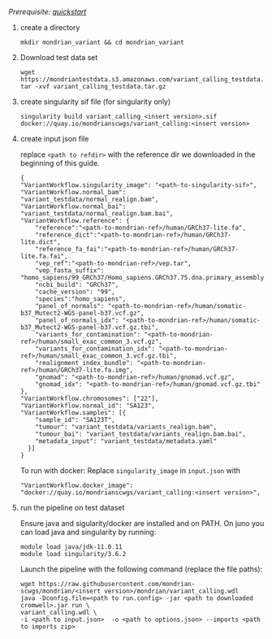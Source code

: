 

*Prerequisite: [quickstart](README.md)*


1. create a directory 
    ```
    mkdir mondrian_variant && cd mondrian_variant
    ```
2. Download test data set

    ```
    wget https://mondriantestdata.s3.amazonaws.com/variant_calling_testdata.tar.gz
    tar -xvf variant_calling_testdata.tar.gz
    ```

3. create singularity sif file (for singularity only)
    ```
    singularity build variant_calling_<insert version>.sif docker://quay.io/mondrianscwgs/variant_calling:<insert version>
    ```

4. create input json file

    replace `<path to refdir>` with the reference dir we downloaded in the beginning of this guide.
    
    ```
    {
    "VariantWorkflow.singularity_image": "<path-to-singularity-sif>",
    "VariantWorkflow.normal_bam": "variant_testdata/normal_realign.bam",
    "VariantWorkflow.normal_bai": "variant_testdata/normal_realign.bam.bai",
    "VariantWorkflow.reference": {
        "reference":"<path-to-mondrian-ref>/human/GRCh37-lite.fa",
        "reference_dict":"<path-to-mondrian-ref>/human/GRCh37-lite.dict",
        "reference_fa_fai":"<path-to-mondrian-ref>/human/GRCh37-lite.fa.fai",
        "vep_ref":"<path-to-mondrian-ref>/vep.tar",
        "vep_fasta_suffix": "homo_sapiens/99_GRCh37/Homo_sapiens.GRCh37.75.dna.primary_assembly.fa.gz",
        "ncbi_build": "GRCh37",
        "cache_version": "99",
        "species":"homo_sapiens",
        "panel_of_normals": "<path-to-mondrian-ref>/human/somatic-b37_Mutect2-WGS-panel-b37.vcf.gz",
        "panel_of_normals_idx": "<path-to-mondrian-ref>/human/somatic-b37_Mutect2-WGS-panel-b37.vcf.gz.tbi",
        "variants_for_contamination": "<path-to-mondrian-ref>/human/small_exac_common_3.vcf.gz",
        "variants_for_contamination_idx": "<path-to-mondrian-ref>/human/small_exac_common_3.vcf.gz.tbi",
        "realignment_index_bundle": "<path-to-mondrian-ref>/human/GRCh37-lite.fa.img",
        "gnomad": "<path-to-mondrian-ref>/human/gnomad.vcf.gz",
        "gnomad_idx": "<path-to-mondrian-ref>/human/gnomad.vcf.gz.tbi"
    },
    "VariantWorkflow.chromosomes": ["22"],
    "VariantWorkflow.normal_id": "SA123",
    "VariantWorkflow.samples": [{
        "sample_id": "SA123T",
        "tumour": "variant_testdata/variants_realign.bam",
        "tumour_bai": "variant_testdata/variants_realign.bam.bai",
        "metadata_input": "variant_testdata/metadata.yaml"
      }]
    }

    ```
    To run with docker: Replace `singularity_image` in `input.json` with
    ```
    "VariantWorkflow.docker_image": "docker://quay.io/mondrianscwgs/variant_calling:<insert version>",
    ```

5. run the pipeline on test dataset

    Ensure java and sigularity/docker are installed and on PATH. On juno you can load  java and singularity by running:
    
    ```
    module load java/jdk-11.0.11
    module load singularity/3.6.2
    ```
    
    Launch the pipeline with the following command (replace the file paths):
    
    ```
    wget https://raw.githubusercontent.com/mondrian-scwgs/mondrian/<insert version>/mondrian/variant_calling.wdl
    java -Dconfig.file=<path to run.config> -jar <path to downloaded cromwell>.jar run \
    variant_calling.wdl \
    -i <path to input.json>  -o <path to options.json> --imports <path to imports zip>
    ```

